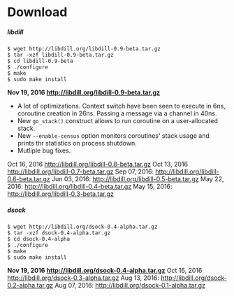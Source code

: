 
# Download

##### libdill

```
$ wget http://libdill.org/libdill-0.9-beta.tar.gz
$ tar -xzf libdill-0.9-beta.tar.gz 
$ cd libdill-0.9-beta
$ ./configure
$ make
$ sudo make install
```

**Nov 19, 2016 <http://libdill.org/libdill-0.9-beta.tar.gz>**

* A lot of optimizations. Context switch have been seen to execute in 6ns, coroutine creation in 26ns. Passing a message via a channel in 40ns.
* New `go_stack()` construct allows to run coroutine on a user-allocated stack. 
* New `--enable-census` option monitors coroutines' stack usage and prints thr statistics on process shutdown.
* Mutliple bug fixes.

Oct 16, 2016 <http://libdill.org/libdill-0.8-beta.tar.gz>
Oct 13, 2016 <http://libdill.org/libdill-0.7-beta.tar.gz>
Sep 07, 2016: <http://libdill.org/libdill-0.6-beta.tar.gz>
Jun 03, 2016: <http://libdill.org/libdill-0.5-beta.tar.gz>
May 22, 2016: <http://libdill.org/libdill-0.4-beta.tar.gz>
May 15, 2016: <http://libdill.org/libdill-0.3-beta.tar.gz>

##### dsock 

```
$ wget http://libdill.org/dsock-0.4-alpha.tar.gz
$ tar -xzf dsock-0.4-alpha.tar.gz 
$ cd dsock-0.4-alpha
$ ./configure
$ make
$ sudo make install
```

**Nov 19, 2016  <http://libdill.org/dsock-0.4-alpha.tar.gz>**
Oct 16, 2016  <http://libdill.org/dsock-0.3-alpha.tar.gz>
Aug 13, 2016: <http://libdill.org/dsock-0.2-alpha.tar.gz>
Aug 07, 2016: <http://libdill.org/dsock-0.1-alpha.tar.gz>

